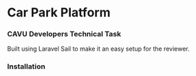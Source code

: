 # Car Park Platform

### CAVU Developers Technical Task

Built using Laravel Sail to make it an easy setup for the reviewer.

### Installation
